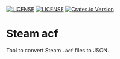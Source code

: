 [![LICENSE](https://img.shields.io/badge/license-MIT-blue.svg)](LICENSE-MIT)
[![LICENSE](https://img.shields.io/badge/license-apache-blue.svg)](LICENSE-APACHE)
[![Crates.io Version](https://img.shields.io/crates/v/steam-acf.svg)](https://crates.io/crates/steam-acf)

# Steam acf

Tool to convert Steam `.acf` files to JSON.
